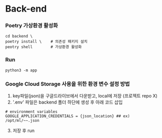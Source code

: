 # Back-end

### Poetry 가상환경 활성화

```shell
cd backend \
poetry install \    # 의존성 패키지 설치
peotry shell        # 가상환경 활성화
```

### Run

```shell
python3 -m app
```

### Google Cloud Storage 사용을 위한 환경 변수 설정 방법

1. key파일(json)을 구글드라이브에서 다운받고, local에 저장 (프로젝트 repo X)
2. '.env' 파일은 backend 폴더 하단에 생성 후 아래 코드 삽입
```shell 
# environment variables
GOOGLE_APPLICATION_CREDENTIALS = {json_location} ## ex) /opt/ml/~~.json
```
3. 저장 후 run

